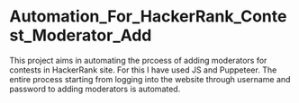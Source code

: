 # Automation_For_HackerRank_Contest_Moderator_Add
 This project aims in automating the prcoess of adding moderators for contests in HackerRank site.
 For this I have used JS and Puppeteer. 
 The entire process starting from logging into the website through username and password to adding moderators is automated.
